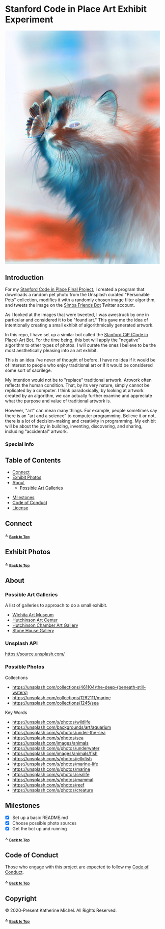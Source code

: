 # Stanford Code in Place Art Exhibit Experiment

![](demo-photos/favorite-negative.jpg)

## Introduction

For my [Stanford Code in Place Final Project](https://github.com/KatherineMichel/stanford-code-in-place-final-project), I created a program that downloads a random pet photo from the Unsplash curated "Personable Pets" collection, modifies it with a randomly chosen image filter algorithm, and tweets the image on the [Simba Friends Bot](https://twitter.com/SimbaFriendsBot) Twitter account.

As I looked at the images that were tweeted, I was awestruck by one in particular and considered it to be "found art." This gave me the idea of intentionally creating a small exhibit of algorithmically generated artwork. 

In this repo, I have set up a similar bot called the [Stanford CiP (Code in Place) Art Bot](https://twitter.com/StanfordCiPArt). For the time being, this bot will apply the "negative" algorithm to other types of photos. I will curate the ones I believe to be the most aesthetically pleasing into an art exhibit.

This is an idea I've never of thought of before. I have no idea if it would be of interest to people who enjoy traditional art or if it would be considered some sort of sacrilege. 

My intention would not be to "replace" traditional artwork. Artwork often reflects the human condition. That, by its very nature, simply cannot be replicated by a computer. I think paradoxically, by looking at artwork created by an algorithm, we can actually further examine and appreciate what the purpose and value of traditional artwork is. 

However, "art" can mean many things. For example, people sometimes say there is an "art and a science" to computer programming. Believe it or not, there is a lot of decision-making and creativity in programming. My exhibit will be about the joy in building, inventing, discovering, and sharing, including "accidental" artwork. 

### Special Info

Table of Contents
-----------------

* [Connect](#connect)
* [Exhibit Photos](#exhibit-photos)
* [About](#about)
  * [Possible Art Galleries](#possible-art-galleries)
<!--
  * [Publicity](#publicity)
  * [Other Considerations](#other-considerations)
* [Additional Resources](#additional-resources)
* [Demo Videos](#demo-videos)
  * [Short Demo Agenda](#short-demo-agenda)
  * [Long Demo Agenda](#long-demo-agenda)
-->
* [Milestones](#milestones)
* [Code of Conduct](#code-of-conduct)
* [License](#license)

## Connect

:top: <sub>[**Back to Top**](#table-of-contents)</sub>

## Exhibit Photos

:top: <sub>[**Back to Top**](#table-of-contents)</sub>

## About
  
### Possible Art Galleries

A list of galleries to approach to do a small exhibit. 

* [Wichita Art Museum](https://www.wichitaartmuseum.org/)
* [Hutchinson Art Center](https://www.hutchinsonartcenter.net/)
* [Hutchinson Chamber Art Gallery](https://www.hutchgov.com/1225/Chamber-Art-Gallery)
* [Stone House Gallery](https://www.fredoniakschamber.org/the-stone-house-gallery.html)

### Unsplash API

https://source.unsplash.com/

### Possible Photos

Collections
* https://unsplash.com/collections/461104/the-deep-(beneath-still-waters)
* https://unsplash.com/collections/1262111/marine
* https://unsplash.com/collections/1245/sea

Key Words
* https://unsplash.com/s/photos/wildlife
* https://unsplash.com/backgrounds/art/aquarium
* https://unsplash.com/s/photos/under-the-sea
* https://unsplash.com/s/photos/sea
* https://unsplash.com/images/animals
* https://unsplash.com/s/photos/underwater
* https://unsplash.com/images/animals/fish
* https://unsplash.com/s/photos/jellyfish
* https://unsplash.com/s/photos/marine-life
* https://unsplash.com/s/photos/marine
* https://unsplash.com/s/photos/sealife
* https://unsplash.com/s/photos/mammal
* https://unsplash.com/s/photos/reef
* https://unsplash.com/s/photos/creature

<!--
### Publicity

### Considerations

:top: <sub>[**Back to Top**](#table-of-contents)</sub>

## Additional Resources

:top: <sub>[**Back to Top**](#table-of-contents)</sub>

## Demo Videos

### Short Demo Agenda

### Long Demo Agenda

:top: <sub>[**Back to Top**](#table-of-contents)</sub>
-->

## Milestones

- [X] Set up a basic README.md
- [X] Choose possible photo sources
- [X] Get the bot up and running

:top: <sub>[**Back to Top**](#table-of-contents)</sub>

## Code of Conduct

Those who engage with this project are expected to follow my [Code of Conduct](https://github.com/KatherineMichel/.github/blob/master/CODE_OF_CONDUCT.md). 

:top: <sub>[**Back to Top**](#table-of-contents)</sub>

## Copyright

© 2020-Present Katherine Michel. All Rights Reserved.

:top: <sub>[**Back to Top**](#table-of-contents)</sub>
